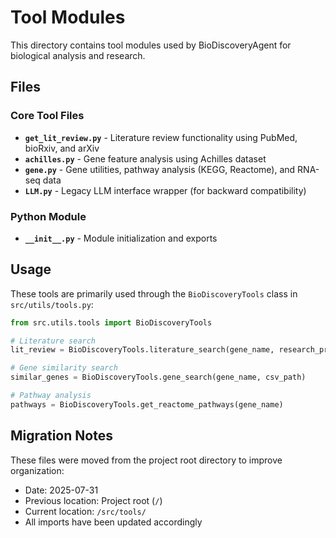 # Tool Modules

This directory contains tool modules used by BioDiscoveryAgent for biological analysis and research.

## Files

### Core Tool Files
- **`get_lit_review.py`** - Literature review functionality using PubMed, bioRxiv, and arXiv
- **`achilles.py`** - Gene feature analysis using Achilles dataset
- **`gene.py`** - Gene utilities, pathway analysis (KEGG, Reactome), and RNA-seq data
- **`LLM.py`** - Legacy LLM interface wrapper (for backward compatibility)

### Python Module
- **`__init__.py`** - Module initialization and exports

## Usage

These tools are primarily used through the `BioDiscoveryTools` class in `src/utils/tools.py`:

```python
from src.utils.tools import BioDiscoveryTools

# Literature search
lit_review = BioDiscoveryTools.literature_search(gene_name, research_problem)

# Gene similarity search  
similar_genes = BioDiscoveryTools.gene_search(gene_name, csv_path)

# Pathway analysis
pathways = BioDiscoveryTools.get_reactome_pathways(gene_name)
```

## Migration Notes

These files were moved from the project root directory to improve organization:
- Date: 2025-07-31
- Previous location: Project root (`/`)
- Current location: `/src/tools/`
- All imports have been updated accordingly